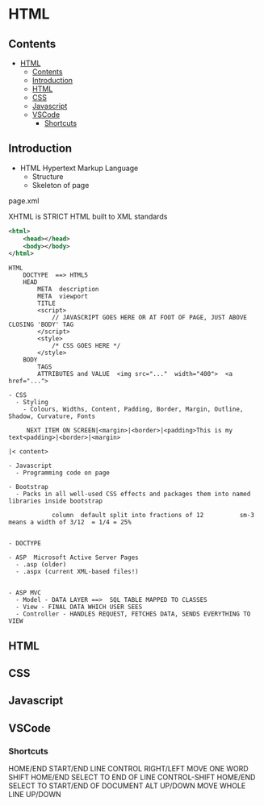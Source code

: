 # HTML

## Contents

- [HTML](#html)
  - [Contents](#contents)
  - [Introduction](#introduction)
  - [HTML](#html-1)
  - [CSS](#css)
  - [Javascript](#javascript)
  - [VSCode](#vscode)
    - [Shortcuts](#shortcuts)


## Introduction

- HTML Hypertext Markup Language
  - Structure
  - Skeleton of page

page.xml

XHTML is STRICT HTML built to XML standards

```xml
<html>
    <head></head>
    <body></body>
</html>
```

```
HTML
    DOCTYPE  ==> HTML5
    HEAD
        META  description
        META  viewport
        TITLE
        <script>
            // JAVASCRIPT GOES HERE OR AT FOOT OF PAGE, JUST ABOVE CLOSING 'BODY' TAG
        </script>
        <style>
            /* CSS GOES HERE */
        </style>
    BODY
        TAGS  
        ATTRIBUTES and VALUE  <img src="..."  width="400">  <a href="...">

- CSS
  - Styling
    - Colours, Widths, Content, Padding, Border, Margin, Outline, Shadow, Curvature, Fonts

     NEXT ITEM ON SCREEN|<margin>|<border>|<padding>This is my text<padding>|<border>|<margin>
                                                                                                |< content>

- Javascript
  - Programming code on page

- Bootstrap
  - Packs in all well-used CSS effects and packages them into named libraries inside bootstrap

            column  default split into fractions of 12          sm-3    means a width of 3/12  = 1/4 = 25%


- DOCTYPE

- ASP  Microsoft Active Server Pages
  - .asp (older)
  - .aspx (current XML-based files!)


- ASP MVC
  - Model - DATA LAYER ==>  SQL TABLE MAPPED TO CLASSES
  - View - FINAL DATA WHICH USER SEES
  - Controller - HANDLES REQUEST, FETCHES DATA, SENDS EVERYTHING TO VIEW 
```
## HTML

## CSS

## Javascript

## VSCode

### Shortcuts

HOME/END                                    START/END LINE
CONTROL RIGHT/LEFT                  MOVE ONE WORD
SHIFT HOME/END                           SELECT TO END OF LINE
CONTROL-SHIFT HOME/END          SELECT TO START/END OF DOCUMENT
ALT UP/DOWN                                  MOVE WHOLE LINE UP/DOWN
